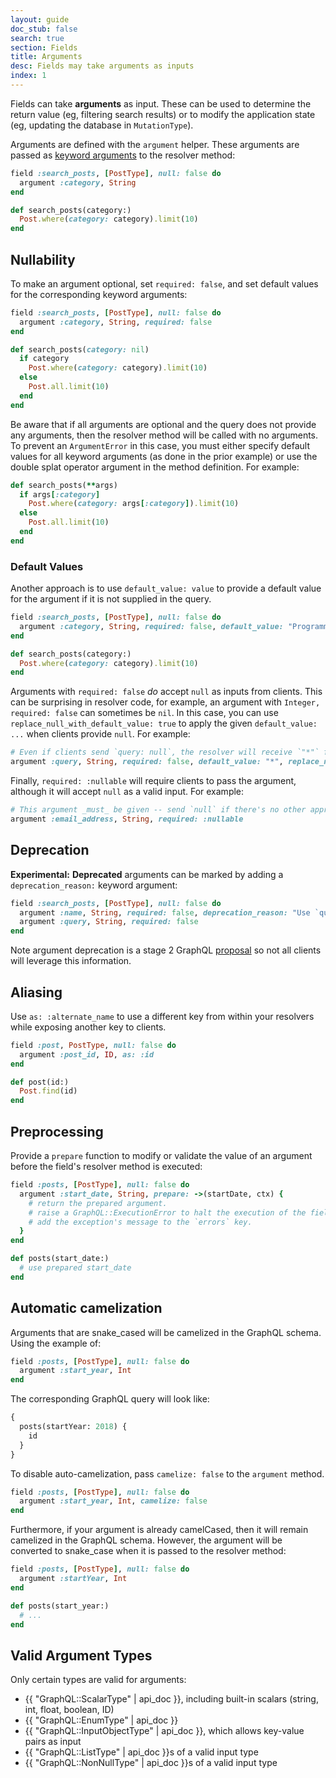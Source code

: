 ```yaml
---
layout: guide
doc_stub: false
search: true
section: Fields
title: Arguments
desc: Fields may take arguments as inputs
index: 1
---
```


Fields can take **arguments** as input. These can be used to determine the return value (eg, filtering search results) or to modify the application state (eg, updating the database in `MutationType`).

Arguments are defined with the `argument` helper. These arguments are passed as [keyword arguments](https://robots.thoughtbot.com/ruby-2-keyword-arguments) to the resolver method:

```ruby
field :search_posts, [PostType], null: false do
  argument :category, String
end

def search_posts(category:)
  Post.where(category: category).limit(10)
end
```

## Nullability

To make an argument optional, set `required: false`, and set default values for the corresponding keyword arguments:

```ruby
field :search_posts, [PostType], null: false do
  argument :category, String, required: false
end

def search_posts(category: nil)
  if category
    Post.where(category: category).limit(10)
  else
    Post.all.limit(10)
  end
end
```

Be aware that if all arguments are optional and the query does not provide any arguments, then the resolver method will be called with no arguments. To prevent an `ArgumentError` in this case, you must either specify default values for all keyword arguments (as done in the prior example) or use the double splat operator argument in the method definition. For example:

```ruby
def search_posts(**args)
  if args[:category]
    Post.where(category: args[:category]).limit(10)
  else
    Post.all.limit(10)
  end
end
```

### Default Values

Another approach is to use `default_value: value` to provide a default value for the argument if it is not supplied in the query.

```ruby
field :search_posts, [PostType], null: false do
  argument :category, String, required: false, default_value: "Programming"
end

def search_posts(category:)
  Post.where(category: category).limit(10)
end
```

Arguments with `required: false` _do_ accept `null` as inputs from clients. This can be surprising in resolver code, for example, an argument with `Integer, required: false` can sometimes be `nil`. In this case, you can use `replace_null_with_default_value: true` to apply the given `default_value: ...` when clients provide `null`. For example:

```ruby
# Even if clients send `query: null`, the resolver will receive `"*"` for this argument:
argument :query, String, required: false, default_value: "*", replace_null_with_default_value: true
```

Finally, `required: :nullable` will require clients to pass the argument, although it will accept `null` as a valid input. For example:

```ruby
# This argument _must_ be given -- send `null` if there's no other appropriate value:
argument :email_address, String, required: :nullable
```


## Deprecation

**Experimental:** __Deprecated__ arguments can be marked by adding a `deprecation_reason:` keyword argument:

```ruby
field :search_posts, [PostType], null: false do
  argument :name, String, required: false, deprecation_reason: "Use `query` instead."
  argument :query, String, required: false
end
```

Note argument deprecation is a stage 2 GraphQL [proposal](https://github.com/graphql/graphql-spec/pull/525) so not all clients will leverage this information.

## Aliasing

Use `as: :alternate_name` to use a different key from within your resolvers while
exposing another key to clients.

```ruby
field :post, PostType, null: false do
  argument :post_id, ID, as: :id
end

def post(id:)
  Post.find(id)
end
```

## Preprocessing

Provide a `prepare` function to modify or validate the value of an argument before the field's resolver method is executed:

```ruby
field :posts, [PostType], null: false do
  argument :start_date, String, prepare: ->(startDate, ctx) {
    # return the prepared argument.
    # raise a GraphQL::ExecutionError to halt the execution of the field and
    # add the exception's message to the `errors` key.
  }
end

def posts(start_date:)
  # use prepared start_date
end
```

## Automatic camelization

Arguments that are snake_cased will be camelized in the GraphQL schema. Using the example of:

```ruby
field :posts, [PostType], null: false do
  argument :start_year, Int
end
```

The corresponding GraphQL query will look like:

```graphql
{
  posts(startYear: 2018) {
    id
  }
}
```

To disable auto-camelization, pass `camelize: false` to the `argument` method.

```ruby
field :posts, [PostType], null: false do
  argument :start_year, Int, camelize: false
end
```

Furthermore, if your argument is already camelCased, then it will remain camelized in the GraphQL schema. However, the argument will be converted to snake_case when it is passed to the resolver method:

```ruby
field :posts, [PostType], null: false do
  argument :startYear, Int
end

def posts(start_year:)
  # ...
end
```

## Valid Argument Types

Only certain types are valid for arguments:

- {{ "GraphQL::ScalarType" | api_doc }}, including built-in scalars (string, int, float, boolean, ID)
- {{ "GraphQL::EnumType" | api_doc }}
- {{ "GraphQL::InputObjectType" | api_doc }}, which allows key-value pairs as input
- {{ "GraphQL::ListType" | api_doc }}s of a valid input type
- {{ "GraphQL::NonNullType" | api_doc }}s of a valid input type
